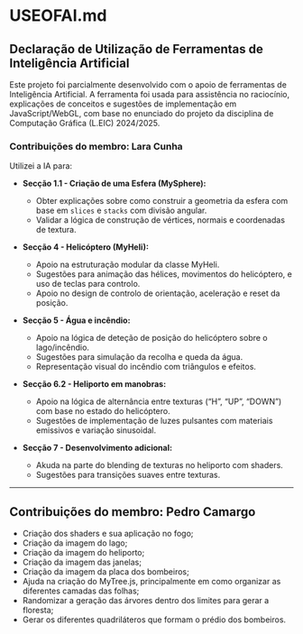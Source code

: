 # USEOFAI.md

## Declaração de Utilização de Ferramentas de Inteligência Artificial

Este projeto foi parcialmente desenvolvido com o apoio de ferramentas de Inteligência Artificial. A ferramenta foi usada para assistência no raciocínio, explicações de conceitos e sugestões de implementação em JavaScript/WebGL, com base no enunciado do projeto da disciplina de Computação Gráfica (L.EIC) 2024/2025.

### Contribuições do membro: Lara Cunha 

Utilizei a IA para:

- **Secção 1.1 - Criação de uma Esfera (MySphere):**
  - Obter explicações sobre como construir a geometria da esfera com base em `slices` e `stacks` com divisão angular.
  - Validar a lógica de construção de vértices, normais e coordenadas de textura.
  
- **Secção 4 - Helicóptero (MyHeli):**
  - Apoio na estruturação modular da classe MyHeli.
  - Sugestões para animação das hélices, movimentos do helicóptero, e uso de teclas para controlo.
  - Apoio no design de controlo de orientação, aceleração e reset da posição.

- **Secção 5 - Água e incêndio:**
  - Apoio na lógica de deteção de posição do helicóptero sobre o lago/incêndio.
  - Sugestões para simulação da recolha e queda da água.
  - Representação visual do incêndio com triângulos e efeitos.

- **Secção 6.2 - Heliporto em manobras:**
  - Apoio na lógica de alternância entre texturas (“H”, “UP”, “DOWN”) com base no estado do helicóptero.
  - Sugestões de implementação de luzes pulsantes com materiais emissivos e variação sinusoidal.

- **Secção 7 - Desenvolvimento adicional:**
  - Akuda na parte do blending de texturas no heliporto com shaders.
  - Sugestões para transições suaves entre texturas.

---

## Contribuições do membro: Pedro Camargo

- Criação dos shaders e sua aplicação no fogo;
- Criação da imagem do lago;
- Criação da imagem do heliporto;
- Criação da imagem das janelas;
- Criação da imagem da placa dos bombeiros;
- Ajuda na criação do MyTree.js, principalmente em como organizar as diferentes camadas das folhas;
- Randomizar a geração das árvores dentro dos limites para gerar a floresta;
- Gerar os diferentes quadriláteros que formam o prédio dos bombeiros.
